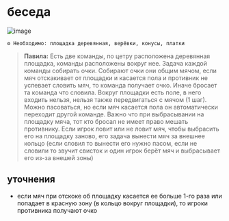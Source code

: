# беседа

![image](https://github.com/user-attachments/assets/6c4b352d-2493-4da3-a625-5aca88e96364)

```
⚙ Необходимо: площадка деревянная, верёвки, конусы, платки
```
> **Павила:** Есть две команды, по цетру расположена деревянная площадка, команды расположены вокруг нее. Задача каждой команды собирать очки. Собирают очки они общим мячом, если мяч отскакивает от площадки и касается пола и противник не успевает словить мяч, то команда получает очко. Иначе бросает та команда что словила. Вокруг площадки есть поле, в него входить нельзя, нельзя также передвигаться с мячом (1 шаг). Можно пасоваться, но если мяч касается пола он автоматически переходит другой команде. Важно что при выбрасывании на площадку мяча, тот кто бросал не имеет право мешать противнику. Если игрок ловит или не ловит мяч, чтобы выбрасить его на площадку заново, его задача вынести мяч за внешнее кольцо (если словил то вынести его нужно пасом, если не словили то звучит свисток и один игрок берёт мяч и выбрасывает его из-за внешей зоны)

## уточнения
- если мяч при отскоке об площадку касается ее больше 1-го раза или попадает в красную зону (в кольцо вокруг площадки), то игроки противника получают очко
